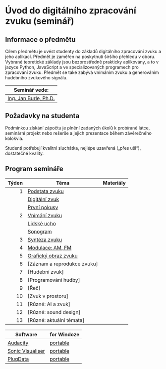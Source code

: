 # Úvod do digitálního zpracování zvuku (seminář)

## Informace o předmětu

Cílem předmětu je uvést studenty do základů digitálního zpracování zvuku a jeho aplikací. Předmět je zaměřen na poskytnutí širšího přehledu v oboru. Vybrané teoretické základy jsou bezprostředně prakticky aplikovány, a to v jazyce Python, JavaScript a ve specializovaných programech pro zpracování zvuku. Předmět se také zabývá vnímáním zvuku a generováním hudebního zvukového signálu.

| Seminář vede:              |
| -------------------------- |
| [Ing. Jan Burle, Ph.D.][1] |

[1]: https://ki.ujep.cz/cs/personalni-slozeni/jan-burle/

## Požadavky na studenta

Podmínkou získání zápočtu je plnění zadaných úkolů k probírané látce, seminární projekt nebo rešerše a jejich prezentace během závěrečného kolokvia.

Studenti potřebují kvalitní sluchátka, nejlépe uzavřená („přes uši“), dostatečné kvality.

## Program semináře

| Týden | Téma                                  | Materiály |
| ----: | ------------------------------------- | --------- |
|     1 | [Podstata zvuku](./týden/01a.md)      |           |
|       | [Digitální zvuk](./týden/01b.md)      |           |
|       | [První pokusy](./týden/01c.md)        |           |
|     2 | [Vnímání zvuku](./týden/02a.md)       |           |
|       | [Lidské ucho](./týden/02b.md)         |           |
|       | [Sonogram](./týden/02c.md)            |           |
|     3 | [Syntéza zvuku](./týden/03.md)        |           |
|     4 | [Modulace: AM, FM](./týden/04.md)     |           |
|     5 | [Grafický obraz zvuku](./týden/05.md) |           |
|     6 | [Záznam a reprodukce zvuku]           |           |
|     7 | [Hudební zvuk]                        |           |
|     8 | [Programování hudby]                  |           |
|     9 | [Řeč]                                 |           |
|    10 | [Zvuk v prostoru]                     |           |
|    11 | [Různé: AI a zvuk]                    |           |
|    12 | [Různé: sound design]                 |           |
|    13 | [Různé: aktuální témata]              |           |

| Software               | for Windoze    |
| ---------------------- | -------------- |
| [Audacity][11]         | [portable][12] |
| [Sonic Visualiser][21] | [portable][22] |
| [PlugData][31]         | [portable][32] |

[11]: https://www.audacityteam.org
[12]: ./sw/Audacity.zipw
[21]: https://sonicvisualiser.org/
[22]: ./sw/Sonic%20Visualiser.zip
[31]: https://plugdata.org/
[32]: ./sw/PlugData.zip
